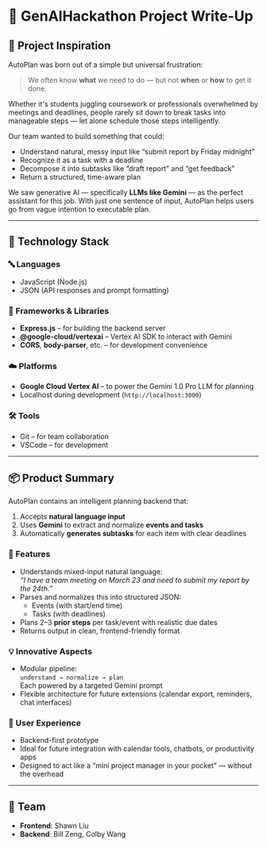 # 📝 GenAIHackathon Project Write-Up

## 🚀 Project Inspiration

AutoPlan was born out of a simple but universal frustration:

> We often know **what** we need to do — but not **when** or **how** to get it done.

Whether it's students juggling coursework or professionals overwhelmed by meetings and deadlines, people rarely sit down to break tasks into manageable steps — let alone schedule those steps intelligently.

Our team wanted to build something that could:
- Understand natural, messy input like “submit report by Friday midnight”
- Recognize it as a task with a deadline
- Decompose it into subtasks like “draft report” and “get feedback”
- Return a structured, time-aware plan

We saw generative AI — specifically **LLMs like Gemini** — as the perfect assistant for this job. With just one sentence of input, AutoPlan helps users go from vague intention to executable plan.

---

## 🧰 Technology Stack

### 🔤 Languages
- JavaScript (Node.js)
- JSON (API responses and prompt formatting)

### 🧱 Frameworks & Libraries
- **Express.js** – for building the backend server
- **@google-cloud/vertexai** – Vertex AI SDK to interact with Gemini
- **CORS**, **body-parser**, etc. – for development convenience

### ☁️ Platforms
- **Google Cloud Vertex AI** – to power the Gemini 1.0 Pro LLM for planning
- Localhost during development (`http://localhost:3000`)

### 🛠️ Tools
- Git – for team collaboration
- VSCode – for development
---

## 📦 Product Summary

AutoPlan contains an intelligent planning backend that:
1. Accepts **natural language input**
2. Uses **Gemini** to extract and normalize **events and tasks**
3. Automatically **generates subtasks** for each item with clear deadlines

### 🧠 Features
- Understands mixed-input natural language:  
  _“I have a team meeting on March 23 and need to submit my report by the 24th.”_
- Parses and normalizes this into structured JSON:
  - Events (with start/end time)
  - Tasks (with deadlines)
- Plans 2–3 **prior steps** per task/event with realistic due dates
- Returns output in clean, frontend-friendly format

### 💡 Innovative Aspects
- Modular pipeline:  
  `understand → normalize → plan`  
  Each powered by a targeted Gemini prompt
- Flexible architecture for future extensions (calendar export, reminders, chat interfaces)

### 🎯 User Experience
- Backend-first prototype
- Ideal for future integration with calendar tools, chatbots, or productivity apps
- Designed to act like a “mini project manager in your pocket” — without the overhead

---

## 👥 Team

- **Frontend**: Shawn Liu  
- **Backend**: Bill Zeng, Colby Wang

